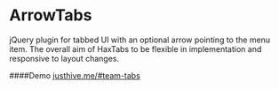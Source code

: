 ArrowTabs
=======
jQuery plugin for tabbed UI with an optional arrow pointing to the menu item. The overall aim of HaxTabs to be flexible in implementation and responsive to layout changes.

####Demo
[justhive.me/#team-tabs](http://justhive.me/#team-tabs)
